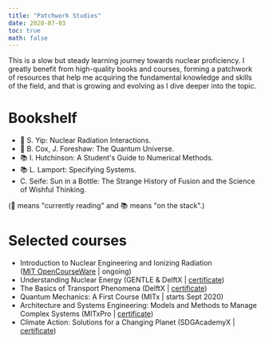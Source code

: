 ```yaml
---
title: "Patchwork Studies"
date: 2020-07-03
toc: true
math: false
---
```


This is a slow but steady learning journey towards nuclear proficiency. I greatly benefit from high-quality books and courses, forming a patchwork of resources that help me acquiring the fundamental knowledge and skills of the field, and that is growing and evolving as I dive deeper into the topic.

# Bookshelf

* 📖 S. Yip: Nuclear Radiation Interactions.
* 📖 B. Cox, J. Foreshaw: The Quantum Universe.
* 📚 I. Hutchinson: A Student's Guide to Numerical Methods.
* 📚 L. Lamport: Specifying Systems.
* C. Seife: Sun in a Bottle: The Strange History of Fusion and the Science of Wishful Thinking.

(📖 means "currently reading" and 📚 means "on the stack".)

# Selected courses

* Introduction to Nuclear Engineering and Ionizing Radiation  
  ([MIT OpenCourseWare](https://ocw.mit.edu/courses/nuclear-engineering/22-01-introduction-to-nuclear-engineering-and-ionizing-radiation-fall-2016/lecture-videos/) | ongoing)
* Understanding Nuclear Energy
  (GENTLE & DelftX | [certificate](https://courses.edx.org/certificates/8dec05e14fd846cdadffe75adeb91c07))
* The Basics of Transport Phenomena
  (DelftX | [certificate](https://courses.edx.org/certificates/037f03eb60a34a0cbf87bb7e409f313f))
* Quantum Mechanics: A First Course
  (MITx | starts Sept 2020)
* Architecture and Systems Engineering: Models and Methods to Manage Complex Systems
  (MITxPro | [certificate](https://xpro.mit.edu/certificate/program/5060051c-301b-4e7c-96e7-46b2c323a09f/))
* Climate Action: Solutions for a Changing Planet
  (SDGAcademyX | [certificate](https://courses.edx.org/certificates/b78c0a1559314a75909cc6b03232e4f8))
